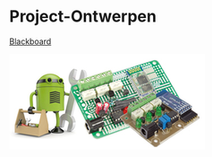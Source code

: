 # Project-Ontwerpen
[Blackboard](https://blackboard.pxl.be/webapps/portal/execute/tabs/tabAction?tab_tab_group_id=_1_1)


![project](150648-51.jpg)
